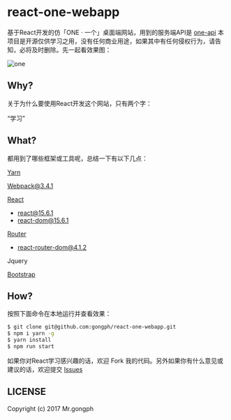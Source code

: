 # react-one-webapp
基于React开发的仿「ONE · 一个」桌面端网站，用到的服务端API是 [one-api](https://github.com/gongph/one-api) 本项目是开源仅供学习之用，没有任何商业用途，如果其中有任何侵权行为，请告知，必将及时删除。先一起看效果图：

![one](./assets/img/one.gif)

## Why?
关于为什么要使用React开发这个网站，只有两个字：

“学习”

## What?
都用到了哪些框架或工具呢，总结一下有以下几点：

[Yarn](https://yarn.bootcss.com/)

[Webpack@3.4.1](https://webpack.bootcss.com/)

[React](https://react.bootcss.com/react/docs/hello-world.html)

- react@15.6.1
- react-dom@15.6.1

[Router](https://reacttraining.com/react-router/web/guides/philosophy)

- react-router-dom@4.1.2

Jquery

[Bootstrap](http://www.bootcss.com/)

## How?
按照下面命令在本地运行并查看效果：

```bash
$ git clone git@github.com:gongph/react-one-webapp.git 
$ npm i yarn -g 
$ yarn install
$ npm run start
```

如果你对React学习感兴趣的话，欢迎 Fork 我的代码。另外如果你有什么意见或建议的话，欢迎提交 [Issues](https://github.com/gongph/react-one-webapp/issues)

## LICENSE
Copyright (c) 2017 Mr.gongph


